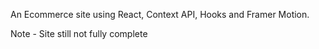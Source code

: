 An Ecommerce site using React, Context API, Hooks and Framer Motion.

Note - Site still not fully complete
